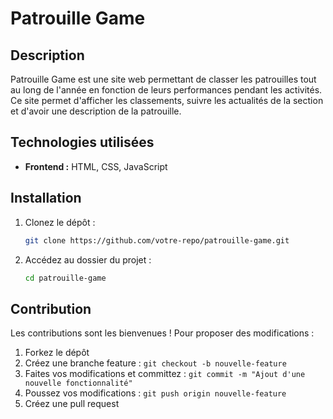 # Patrouille Game

## Description
Patrouille Game est une site web permettant de classer les patrouilles tout au long de l'année en fonction de leurs performances pendant les activités.
Ce site permet d'afficher les classements, suivre les actualités de la section et d'avoir une description de la patrouille.

## Technologies utilisées
- **Frontend :** HTML, CSS, JavaScript

## Installation
1. Clonez le dépôt :
   ```sh
   git clone https://github.com/votre-repo/patrouille-game.git
   ```
2. Accédez au dossier du projet :
   ```sh
   cd patrouille-game
   ```

## Contribution
Les contributions sont les bienvenues ! Pour proposer des modifications :
1. Forkez le dépôt
2. Créez une branche feature : `git checkout -b nouvelle-feature`
3. Faites vos modifications et committez : `git commit -m "Ajout d'une nouvelle fonctionnalité"`
4. Poussez vos modifications : `git push origin nouvelle-feature`
5. Créez une pull request
